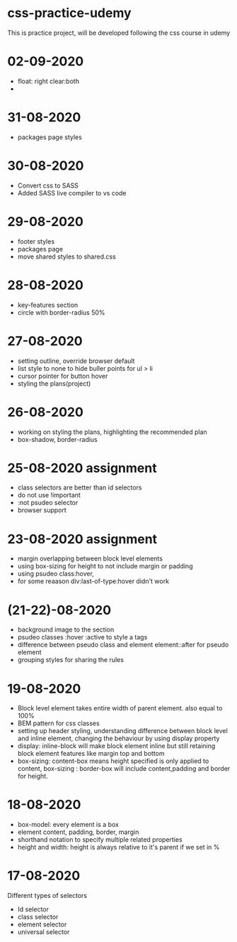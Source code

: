 # css-practice-udemy

This is practice project, will be developed following the css course in udemy

# 02-09-2020
- float: right clear:both
- 

# 31-08-2020

- packages page styles

# 30-08-2020

- Convert css to SASS
- Added SASS live compiler to vs code

# 29-08-2020

- footer styles
- packages page
- move shared styles to shared.css

# 28-08-2020

- key-features section
- circle with border-radius 50%

# 27-08-2020

- setting outline, override browser default
- list style to none to hide buller points for ul > li
- cursor pointer for button hover
- styling the plans(project)

# 26-08-2020

- working on styling the plans, highlighting the recommended plan
- box-shadow, border-radius

# 25-08-2020 assignment

- class selectors are better than id selectors
- do not use !important
- :not psudeo selector
- browser support

# 23-08-2020 assignment

- margin overlapping between block level elements
- using box-sizing for height to not include margin or padding
- using psudeo class:hover,
- for some reaason div:last-of-type:hover didn't work

# (21-22)-08-2020

- background image to the section
- psudeo classes :hover :active to style a tags
- difference between pseudo class and element element::after for pseudo element
- grouping styles for sharing the rules

# 19-08-2020

- Block level element takes entire width of parent element. also equal to 100%
- BEM pattern for css classes
- setting up header styling, understanding difference between block level and inline element, changing the behaviour by using display property
- display: inline-block will make block element inline but still retaining block element features like margin top and bottom
- box-sizing: content-box means height specified is only applied to content, box-sizing : border-box will include content,padding and border for height.

# 18-08-2020

- box-model: every element is a box
- element content, padding, border, margin
- shorthand notation to specify multiple related properties
- height and width: height is always relative to it's parent if we set in %

# 17-08-2020

Different types of selectors

- Id selector
- class selector
- element selector
- universal selector
